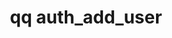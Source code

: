 ---
category: auth
command: auth_add_user
keywords: qq, qq_cli, auth_add_user
optional_options:
- alternate: []
  help: New user's name (windows style)
  name: --name
  required: true
- alternate: []
  help: name or id of primary group (default is Users)
  name: --primary-group
  required: false
- alternate: []
  help: optional NFS uid
  name: --uid
  required: false
- alternate: []
  help: optional home directory
  name: --home-directory
  required: false
- alternate:
  - --password
  help: Set user password; reads password from terminal if omitted
  name: -p
  required: false
permalink: /qq-cli-command-guide/auth/auth_add_user.html
positional_options: []
sidebar: qq_cli_command_reference_sidebar
summary: This section explains how to use the <code>qq auth_add_user</code> command.
synopsis: Add a new user
title: qq auth_add_user
usage: qq auth_add_user [-h] --name NAME [--primary-group PRIMARY_GROUP] [--uid UID]
  [--home-directory HOME_DIRECTORY] [-p [PASSWORD]]
zendesk_source: qq CLI Command Guide

---